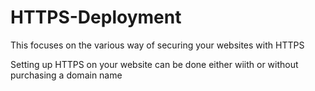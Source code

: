 # HTTPS-Deployment
This focuses on the various way of securing your websites with HTTPS
<br/>

Setting up HTTPS on your website can be done either wiith or without purchasing a domain name

